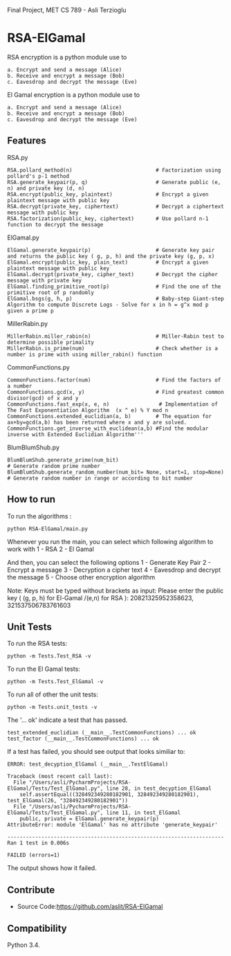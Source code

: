 Final Project, MET CS 789 - Asli Terzioglu

RSA-ElGamal
================

RSA encryption is a python module use to

    a. Encrypt and send a message (Alice)
    b. Receive and encrypt a message (Bob)
    c. Eavesdrop and decrypt the message (Eve)

El Gamal encryption is a python module use to

    a. Encrypt and send a message (Alice)
    b. Receive and encrypt a message (Bob)
    c. Eavesdrop and decrypt the message (Eve)


Features
----------------

RSA.py

    RSA.pollard_method(n)                           # Factorization using pollard's p-1 method
    RSA.generate_keypair(p, q)                      # Generate public (e, n) and private key (d, n)
    RSA.encrypt(public_key, plaintext)              # Encrypt a given plaintext message with public key
    RSA.decrypt(private_key, ciphertext)            # Decrypt a ciphertext message with public key
    RSA.factorization(public_key, ciphertext)       # Use pollard n-1 function to decrypt the message

ElGamal.py

    ElGamal.generate_keypair(p)                     # Generate key pair and returns the public key ( g, p, h) and the private key (g, p, x)
    ElGamal.encrypt(public_key, plain_text)         # Encrypt a given plaintext message with public key
    ElGamal.decrypt(private_key, cipher_text)       # Decrypt the cipher message with private key
    ElGamal.finding_primitive_root(p)               # Find the one of the primitive root of p randomly
    ElGamal.bsgs(g, h, p)                           # Baby-step Giant-step Algorithm to compute Discrete Logs - Solve for x in h = g^x mod p given a prime p

MillerRabin.py

    MillerRabin.miller_rabin(n)                     # Miller-Rabin test to determine possible primality
    MillerRabin.is_prime(num)                       # Check whether is a number is prime with using miller_rabin() function

CommonFunctions.py
    
    CommonFunctions.factor(num)                     # Find the factors of a number
    CommonFunctions.gcd(x, y)                       # Find greatest common divisor(gcd) of x and y
    CommonFunctions.fast_exp(x, e, n)                # Implementation of The Fast Exponentiation Algorithm  (x ^ e) % Y mod n
    CommonFunctions.extended_euclidian(a, b)        # The equation for ax+by=gcd(a,b) has been returned where x and y are solved.
    CommonFunctions.get_inverse_with_euclidean(a,b) #Find the modular inverse with Extended Euclidian Algorithm'''

BlumBlumShub.py
    
    BlumBlumShub.generate_prime(num_bit)                                        # Generate random prime number
    BlumBlumShub.generate_random_number(num_bit= None, start=1, stop=None)      # Generate random number in range or according to bit number


How to run
--------------------

To run the algorithms :

    python RSA-ElGamal/main.py


Whenever you run the main, you can select which following algorithm to work with
    1 - RSA 
    2 - El Gamal

And then, you can select the following options 
    1 - Generate Key Pair
    2 - Encrypt a message
    3 - Decryption a cipher text
    4 - Eavesdrop and decrypt the message
    5 - Choose other encryption algorithm 

Note: Keys must be typed without brackets as input:
    Please enter the public key ( (g, p, h) for El-Gamal /(e,n) for RSA ): 20821325952358623, 321537506783761603


Unit Tests
----------------

To run the RSA tests:          
            
    python -m Tests.Test_RSA -v

To run the El Gamal  tests:                 

    python -m Tests.Test_ElGamal -v

To run all of other the unit tests:     

    python -m Tests.unit_tests -v


The '... ok' indicate a test that has passed. 

    test_extended_euclidian (__main__.TestCommonFunctions) ... ok
    test_factor (__main__.TestCommonFunctions) ... ok

If a test has failed, you should see output that looks similiar to:

    ERROR: test_decyption_ElGamal (__main__.TestElGamal)
    
    Traceback (most recent call last):
      File "/Users/asli/PycharmProjects/RSA-ElGamal/Tests/Test_ElGamal.py", line 28, in test_decyption_ElGamal
        self.assertEqual((328492349280182901, 328492349280182901), test_ElGamal(26, "328492349280182901"))
      File "/Users/asli/PycharmProjects/RSA-ElGamal/Tests/Test_ElGamal.py", line 11, in test_ElGamal
        public, private = ElGamal.generate_keypair(p)
    AttributeError: module 'ElGamal' has no attribute 'generate_keypair'

    ----------------------------------------------------------------------
    Ran 1 test in 0.006s
    
    FAILED (errors=1)

The output shows how it failed.

Contribute
------------------

- Source Code:https://github.com/aslit/RSA-ElGamal

Compatibility
------------------
Python 3.4.


